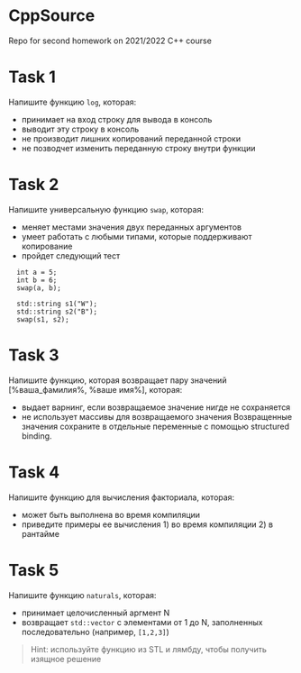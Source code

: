 # CppSource

Repo for second homework on 2021/2022 C++ course

# Task 1

Напишите функцию `log`, которая:
- принимает на вход строку для вывода в консоль
- выводит эту строку в консоль
- не производит лишних копирований переданной строки
- не позводчет изменить переданную строку внутри функции

# Task 2

Напишите универсальную функцию `swap`, которая:
- меняет местами значения двух переданных аргументов
- умеет работать с любыми типами, которые поддерживают копирование
- пройдет следующий тест
```
  int a = 5;
  int b = 6;
  swap(a, b);

  std::string s1("W");
  std::string s2("B");
  swap(s1, s2);
```

# Task 3

Напишите функцию, которая возвращает пару значений [%ваша_фамилия%, %ваше имя%], которая:
- выдает варнинг, если возвращаемое значение нигде не сохраняется
- не использует массивы для возвращаемого значения
Возвращенные значения сохраните в отдельные переменные с помощью structured binding. 

# Task 4

Напишите функцию для вычисления факториала, которая:
- может быть выполнена во время компиляции
- приведите примеры ее вычисления 1) во время компиляции 2) в рантайме

# Task 5

Напишите функцию `naturals`, которая:
- принимает целочисленный аргмент N
- возвращает `std::vector` с элементами от 1 до N, заполненных последовательно (например, `[1,2,3]`)
> Hint: используйте функцию из STL и лямбду, чтобы получить изящное решение




